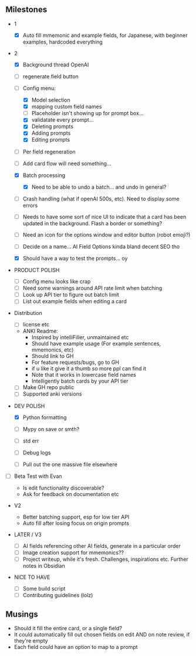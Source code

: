 ## Milestones

- 1

  - [x] Auto fill mmemonic and example fields, for Japanese, with beginner examples, hardcoded everything

- 2

  - [x] Background thread OpenAI
  - [ ] regenerate field button
  - [ ] Config menu:

    - [x] Model selection
    - [x] mapping custom field names
    - [ ] Placeholder isn't showing up for prompt box...
    - [x] validatate every prompt...
    - [x] Deleting prompts
    - [x] Adding prompts
    - [x] Editing prompts

  - [ ] Per field regeneration
  - [ ] Add card flow will need something...
  - [x] Batch processing
    - [x] Need to be able to undo a batch... and undo in general?
  - [ ] Crash handling (what if openAI 500s, etc). Need to display some errors

  - [ ] Needs to have some sort of nice UI to indicate that a card has been updated in the background. Flash a border or something?
  - [ ] Need an icon for the options window and editor button (robot emoji?)
  - [ ] Decide on a name... AI Field Options kinda bland decent SEO tho
  - [x] Should have a way to test the prompts... oy

- PRODUCT POLISH

  - [ ] Config menu looks like crap
  - [ ] Need some warnings around API rate limit when batching
  - [ ] Look up API tier to figure out batch limit
  - [ ] List out example fields when editing a card

- Distribution

  - [ ] license etc
  - ANKI Readme:
    - Inspired by intelliFiller, unmaintained etc
    - Should have example usage (For example sentences, mmemonics, etc)
    - Should link to GH
    - For feature requests/bugs, go to GH
    - if u like it give it a thumb so more ppl can find it
    - Note that it works in lowercase field names
    - Intelligently batch cards by your API tier
  - [ ] Make GH repo public
  - [ ] Supported anki versions

- DEV POLISH

  - [x] Python formatting
  - [ ] Mypy on save or smth?

  - [ ] std err
  - [ ] Debug logs
  - [ ] Pull out the one massive file elsewhere

- [ ] Beta Test with Evan

  - Is edit functionality discoverable?
  - Ask for feedback on documentation etc

- V2

  - Better batching support, esp for low tier API
  - Auto fill after losing focus on origin prompts

- LATER / V3

  - [ ] AI fields referencing other AI fields, generate in a particular order
  - [ ] Image creation support for mmemonics??
  - [ ] Project writeup, while it's fresh. Challenges, inspirations etc. Further notes in Obsidian

- NICE TO HAVE
  - [ ] Some build script
  - [ ] Contributing guidelines (lolz)

## Musings

- Should it fill the entire card, or a single field?
- It could automatically fill out chosen fields on edit AND on note review, if they're empty
- Each field could have an option to map to a prompt
